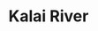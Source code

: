 ---
title: "Kalai River"
title_bn: "কালাই নদী"
description: "This river originated from Geora Beel at Mithamoin Upazilla, Kishoreganj that created a circular route after divided into various tributaries at Ajmiriganj Border."
---